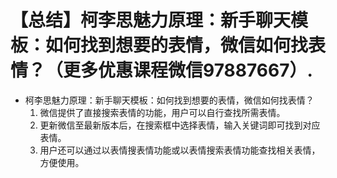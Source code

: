 # 【总结】柯李思魅力原理：新手聊天模板：如何找到想要的表情，微信如何找表情？（更多优惠课程微信97887667）.

-   柯李思魅力原理：新手聊天模板：如何找到想要的表情，微信如何找表情？
    1.  微信提供了直接搜索表情的功能，用户可以自行查找所需表情。
    2.  更新微信至最新版本后，在搜索框中选择表情，输入关键词即可找到对应表情。
    3.  用户还可以通过以表情搜表情功能或以表情搜索表情功能查找相关表情，方便使用。